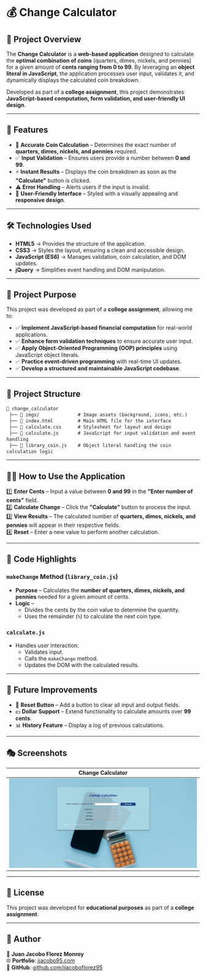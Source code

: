 # 💰 Change Calculator

## 📌 Project Overview

The **Change Calculator** is a **web-based application** designed to calculate the **optimal combination of coins** (quarters, dimes, nickels, and pennies) for a given amount of **cents ranging from 0 to 99**. By leveraging an **object literal in JavaScript**, the application processes user input, validates it, and dynamically displays the calculated coin breakdown.

Developed as part of a **college assignment**, this project demonstrates **JavaScript-based computation, form validation, and user-friendly UI design**.

---

## 🚀 Features

- 🧮 **Accurate Coin Calculation** – Determines the exact number of **quarters, dimes, nickels, and pennies** required.
- ✅ **Input Validation** – Ensures users provide a number between **0 and 99**.
- ⚡ **Instant Results** – Displays the coin breakdown as soon as the **"Calculate"** button is clicked.
- ⚠️ **Error Handling** – Alerts users if the input is invalid.
- 🎨 **User-Friendly Interface** – Styled with a visually appealing and **responsive design**.

---

## 🛠 Technologies Used

- **HTML5** → Provides the structure of the application.
- **CSS3** → Styles the layout, ensuring a clean and accessible design.
- **JavaScript (ES6)** → Manages validation, coin calculation, and DOM updates.
- **jQuery** → Simplifies event handling and DOM manipulation.

---

## 🎯 Project Purpose

This project was developed as part of a **college assignment**, allowing me to:

- ✅ **Implement JavaScript-based financial computation** for real-world applications.
- ✅ **Enhance form validation techniques** to ensure accurate user input.
- ✅ **Apply Object-Oriented Programming (OOP) principles** using JavaScript object literals.
- ✅ **Practice event-driven programming** with real-time UI updates.
- ✅ **Develop a structured and maintainable JavaScript codebase**.

---

## 📂 Project Structure

```
📁 change_calculator
 ├── 📁 imgs/              # Image assets (background, icons, etc.)
 ├── 📄 index.html         # Main HTML file for the interface
 ├── 📄 calculate.css      # Stylesheet for layout and design
 ├── 📄 calculate.js       # JavaScript for input validation and event handling
 ├── 📄 library_coin.js    # Object literal handling the coin calculation logic
```

---

## 🏃‍♂️ How to Use the Application

1️⃣ **Enter Cents** – Input a value between **0 and 99** in the **"Enter number of cents"** field.  
2️⃣ **Calculate Change** – Click the **"Calculate"** button to process the input.  
3️⃣ **View Results** – The calculated number of **quarters, dimes, nickels, and pennies** will appear in their respective fields.  
4️⃣ **Reset** – Enter a new value to perform another calculation.  

---

## 📝 Code Highlights

### `makeChange` Method (`library_coin.js`)
- **Purpose** – Calculates the **number of quarters, dimes, nickels, and pennies** needed for a given amount of cents.
- **Logic** –
  - Divides the cents by the coin value to determine the quantity.
  - Uses the remainder (`%`) to calculate the next coin type.

### `calculate.js`
- Handles user interaction:
  - Validates input.
  - Calls the `makeChange` method.
  - Updates the DOM with the calculated results.

---

## 🌟 Future Improvements

- 🔁 **Reset Button** – Add a button to clear all input and output fields.
- 💵 **Dollar Support** – Extend functionality to calculate amounts over **99 cents**.
- 📊 **History Feature** – Display a log of previous calculations.

---

## 🎭 Screenshots  

| Change Calculator |  
|--------------|  
| ![Change Calculator](imgs/github/change-calculator-literal.png) |  

---

## 📜 License

This project was developed for **educational purposes** as part of a **college assignment**.

---

## 💼 Author

👤 **Juan Jacobo Florez Monroy**  
🌐 **Portfolio**: [jjacobo95.com](https://jjacobo95.com)  
🐙 **GitHub**: [github.com/jjacoboflorez95](https://github.com/jjacoboflorez95)